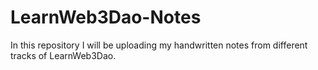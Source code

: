 # LearnWeb3Dao-Notes

In this repository I will be uploading my handwritten notes from different tracks of LearnWeb3Dao.
